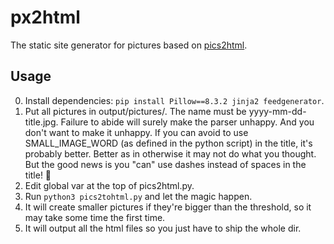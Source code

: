 # px2html

The static site generator for pictures based on [pics2html](https://github.com/danieljakots/pics2html).

## Usage

0. Install dependencies: `pip install Pillow==8.3.2 jinja2 feedgenerator`.
1. Put all pictures in output/pictures/. The name must be yyyy-mm-dd-title.jpg.
Failure to abide will surely make the parser unhappy. And you don't want to
make it unhappy. If you can avoid to use SMALL_IMAGE_WORD (as defined in the
python script) in the title, it's probably better. Better as in otherwise it
may not do what you thought. But the good news is you "can" use dashes instead
of spaces in the title! 😬
2. Edit global var at the top of pics2html.py.
3. Run `python3 pics2tohtml.py` and let the magic happen.
4. It will create smaller pictures if they're bigger than the threshold, so it may
take some time the first time.
5. It will output all the html files so you just have to ship the whole dir.
